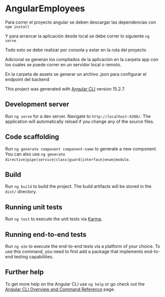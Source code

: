 # AngularEmployees

Para correr el proyecto angular se deben descargar las dependencias con `npm install`

Y para arrancar la aplicación desde local se debe correr lo siguiente `ng serve`

Todo esto se debe realizar por consola y estar en la ruta del proyecto

Adicional se generan los compilados de la aplicación en la carpeta app con los cuales se puede correr en un servidor local o remoto.


En la carpeta de assets se generar un archivo .json para configurar el endpoint del backend


This project was generated with [Angular CLI](https://github.com/angular/angular-cli) version 15.2.7.

## Development server

Run `ng serve` for a dev server. Navigate to `http://localhost:4200/`. The application will automatically reload if you change any of the source files.

## Code scaffolding

Run `ng generate component component-name` to generate a new component. You can also use `ng generate directive|pipe|service|class|guard|interface|enum|module`.

## Build

Run `ng build` to build the project. The build artifacts will be stored in the `dist/` directory.

## Running unit tests

Run `ng test` to execute the unit tests via [Karma](https://karma-runner.github.io).

## Running end-to-end tests

Run `ng e2e` to execute the end-to-end tests via a platform of your choice. To use this command, you need to first add a package that implements end-to-end testing capabilities.

## Further help

To get more help on the Angular CLI use `ng help` or go check out the [Angular CLI Overview and Command Reference](https://angular.io/cli) page.
